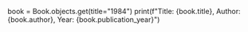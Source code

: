 book = Book.objects.get(title="1984")
print(f"Title: {book.title}, Author: {book.author}, Year: {book.publication_year}")
